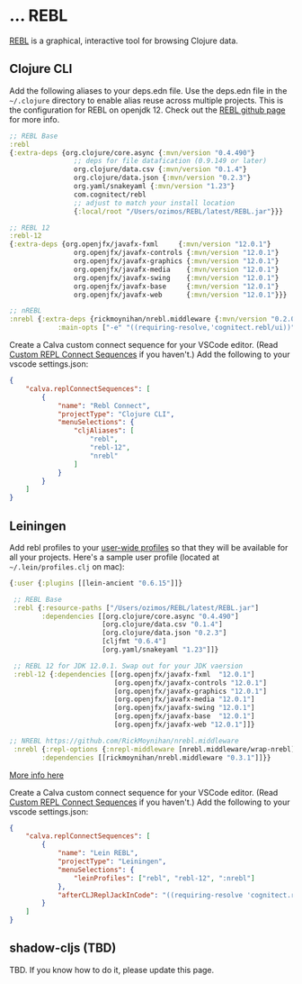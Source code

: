 # ... REBL

[REBL](https://github.com/cognitect-labs/REBL-distro) is a graphical, interactive tool for browsing Clojure data.

## Clojure CLI

Add the following aliases to your deps.edn file. Use the deps.edn file in the `~/.clojure` directory to enable alias reuse across multiple projects. This is the configuration for REBL on openjdk 12. Check out the [REBL github page](https://github.com/cognitect-labs/REBL-distro) for more info.

```clojure
;; REBL Base
:rebl
{:extra-deps {org.clojure/core.async {:mvn/version "0.4.490"}
                ;; deps for file datafication (0.9.149 or later)
                org.clojure/data.csv {:mvn/version "0.1.4"}
                org.clojure/data.json {:mvn/version "0.2.3"}
                org.yaml/snakeyaml {:mvn/version "1.23"}
                com.cognitect/rebl
                ;; adjust to match your install location
                {:local/root "/Users/ozimos/REBL/latest/REBL.jar"}}}

;; REBL 12
:rebl-12
{:extra-deps {org.openjfx/javafx-fxml     {:mvn/version "12.0.1"}
                org.openjfx/javafx-controls {:mvn/version "12.0.1"}
                org.openjfx/javafx-graphics {:mvn/version "12.0.1"}
                org.openjfx/javafx-media    {:mvn/version "12.0.1"}
                org.openjfx/javafx-swing    {:mvn/version "12.0.1"}
                org.openjfx/javafx-base     {:mvn/version "12.0.1"}
                org.openjfx/javafx-web      {:mvn/version "12.0.1"}}}

;; nREBL
:nrebl {:extra-deps {rickmoynihan/nrebl.middleware {:mvn/version "0.2.0"}}
            :main-opts ["-e" "((requiring-resolve,'cognitect.rebl/ui))" "-m""nrepl.    cmdline" "--middleware" "[nrebl.middleware/wrap-nrebl]" "-I"]}
```

Create a Calva custom connect sequence for your VSCode editor. (Read [Custom REPL Connect Sequences](connect-sequences.md) if you haven't.) Add the following to your vscode settings.json:

```json
{
    "calva.replConnectSequences": [
        {
            "name": "Rebl Connect",
            "projectType": "Clojure CLI",
            "menuSelections": {
                "cljAliases": [
                    "rebl",
                    "rebl-12",
                    "nrebl"
                ]
            }
        }
    ]
}
```
## Leiningen

Add rebl profiles to your [user-wide profiles](https://github.com/technomancy/leiningen/blob/stable/doc/PROFILES.md#declaring-profiles) so that they will be available for all your projects. Here's a sample user profile (located at `~/.lein/profiles.clj` on mac):

```clojure
{:user {:plugins [[lein-ancient "0.6.15"]]}

 ;; REBL Base
 :rebl {:resource-paths ["/Users/ozimos/REBL/latest/REBL.jar"]
        :dependencies [[org.clojure/core.async "0.4.490"]
                       [org.clojure/data.csv "0.1.4"]
                       [org.clojure/data.json "0.2.3"]
                       [cljfmt "0.6.4"]
                       [org.yaml/snakeyaml "1.23"]]}

 ;; REBL 12 for JDK 12.0.1. Swap out for your JDK vaersion
 :rebl-12 {:dependencies [[org.openjfx/javafx-fxml  "12.0.1"]
                          [org.openjfx/javafx-controls "12.0.1"]
                          [org.openjfx/javafx-graphics "12.0.1"]
                          [org.openjfx/javafx-media "12.0.1"]
                          [org.openjfx/javafx-swing "12.0.1"]
                          [org.openjfx/javafx-base  "12.0.1"]
                          [org.openjfx/javafx-web "12.0.1"]]}

;; NREBL https://github.com/RickMoynihan/nrebl.middleware
 :nrebl {:repl-options {:nrepl-middleware [nrebl.middleware/wrap-nrebl]}
        :dependencies [[rickmoynihan/nrebl.middleware "0.3.1"]]}}
```
[More info here](https://github.com/eccentric-j/lein-rebl-example)

Create a Calva custom connect sequence for your VSCode editor. (Read [Custom REPL Connect Sequences](connect-sequences.md) if you haven't.) Add the following to your vscode settings.json:

```json
{
    "calva.replConnectSequences": [
        {
            "name": "Lein REBL",
            "projectType": "Leiningen",
            "menuSelections": {
                "leinProfiles": ["rebl", "rebl-12", ":nrebl"]
            },
            "afterCLJReplJackInCode": "((requiring-resolve 'cognitect.rebl/ui))"
        }
    ]
}
```

## shadow-cljs (TBD)

TBD. If you know how to do it, please update this page.
